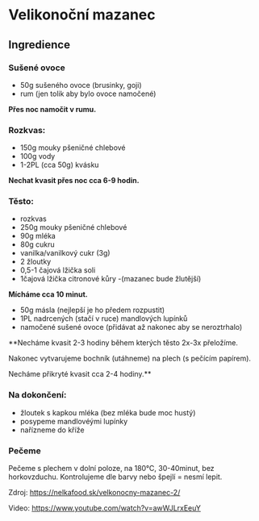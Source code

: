 # Velikonoční mazanec
## Ingredience
### Sušené ovoce
- 50g sušeného ovoce (brusinky, goji)
- rum (jen tolik aby bylo ovoce namočené)

**Přes noc namočit v rumu.**

### Rozkvas:
- 150g mouky pšeničné chlebové
- 100g vody
- 1-2PL (cca 50g) kvásku

**Nechat kvasit přes noc cca 6-9 hodin.**

### Těsto:
- rozkvas
- 250g mouky pšeničné chlebové
- 90g mléka
- 80g cukru
- vanilka/vanilkový cukr (3g)
- 2 žloutky
- 0,5-1 čajová lžička soli
- 1čajová lžička citronové kůry -(mazanec bude žlutější)

**Mícháme cca 10 minut.**
- 50g másla (nejlepší je ho předem rozpustit)
- 1PL nadrcených (stačí v ruce) mandlových lupínků
- namočené sušené ovoce (přidávat až nakonec aby se neroztrhalo)

**Necháme kvasit 2-3 hodiny během kterých těsto 2x-3x přeložíme.

Nakonec vytvarujeme bochník (utáhneme) na plech (s pečícím papírem).

Necháme přikryté kvasit cca 2-4 hodiny.**

### Na dokončení:
- žloutek s kapkou mléka (bez mléka bude moc hustý)
- posypeme mandlovéými lupínky
- nařízneme do kříže

### Pečeme
Pečeme s plechem v dolní poloze, na 180°C, 30-40minut, bez horkovzduchu. Kontrolujeme dle barvy nebo špejlí = nesmí lepit.

Zdroj: https://nelkafood.sk/velkonocny-mazanec-2/

Video: https://www.youtube.com/watch?v=awWJLrxEeuY
